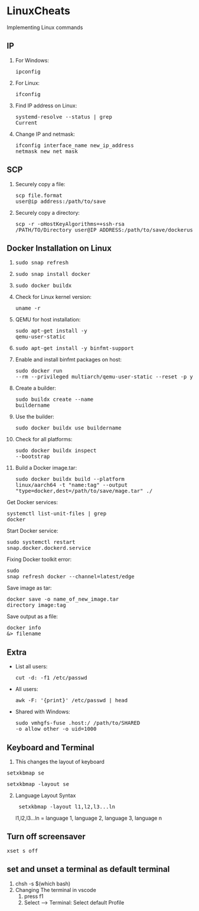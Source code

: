 # LinuxCheats
Implementing Linux commands
## IP
1. For Windows: <pre>ipconfig</pre>
2. For Linux: <pre>ifconfig</pre>
3. Find IP address on Linux: <pre>systemd-resolve --status | grep Current</pre>
4. Change IP and netmask: <pre>ifconfig interface_name new_ip_address netmask new_net_mask</pre>

## SCP
1. Securely copy a file: <pre>scp file.format user@ip_address:/path/to/save</pre>
2. Securely copy a directory: <pre>scp -r -oHostKeyAlgorithms=+ssh-rsa /PATH/TO/Directory user@IP_ADDRESS:/path/to/save/dockeruser</pre>

## Docker Installation on Linux
1. <pre>sudo snap refresh</pre>
2. <pre>sudo snap install docker</pre>
3. <pre>sudo docker buildx</pre>
4. Check for Linux kernel version: <pre>uname -r</pre>
5. QEMU for host installation: <pre>sudo apt-get install -y qemu-user-static</pre>
6. <pre>sudo apt-get install -y binfmt-support</pre>
7. Enable and install binfmt packages on host: <pre>sudo docker run --rm --privileged multiarch/qemu-user-static --reset -p yes</pre>
8. Create a builder: <pre>sudo buildx create --name buildername</pre>
9. Use the builder: <pre>sudo docker buildx use buildername</pre>
10. Check for all platforms: <pre>sudo docker buildx inspect --bootstrap</pre>
11. Build a Docker image.tar: <pre>sudo docker buildx build --platform linux/aarch64 -t "name:tag" --output "type=docker,dest=/path/to/save/mage.tar" ./</pre>

Get Docker services: <pre>systemctl list-unit-files | grep docker</pre>
Start Docker service: <pre>sudo systemctl restart snap.docker.dockerd.service</pre>
Fixing Docker toolkit error: <pre>sudo snap refresh docker --channel=latest/edge</pre>


Save image as tar: <pre>docker save -o name_of_new_image.tar directory_image:tag</pre>
Save output as a file: <pre>docker info &> filename</pre>


## Extra
* List all users: <pre>cut -d: -f1 /etc/passwd</pre>
* All users: <pre>awk -F: '{print}' /etc/passwd | head</pre>
* Shared with Windows: <pre>sudo vmhgfs-fuse .host:/ /path/to/SHARED -o allow_other -o uid=1000</pre>
## Keyboard and Terminal
1. This changes the layout of keyboard
<pre>setxkbmap se</pre>
<pre>setxkbmap -layout se</pre>

2. Language Layout Syntax <pre> setxkbmap -layout l1,l2,l3...ln</pre>
l1,l2,l3...ln = language 1, language 2, language 3, language n 
## Turn off screensaver

<pre>xset s off</pre>

## set and unset a terminal as default terminal
1. chsh -s $(which bash)
2. Changing The terminal in vscode
    1. press f1 
    2. Select --> Terminal: Select default Profile
